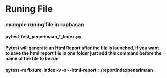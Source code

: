 # Runing File 

### example runing file in rupbasan 
#### pytest Test_penerimaan_1_Index.py 
#### Pytest will generate an Html Report after the file is launched, if you want to save the html report file in one folder just add this command before the name of the file to be run

#### pytest -m fixture_index -v -s --html-report=./reportindexpenerimaan 


